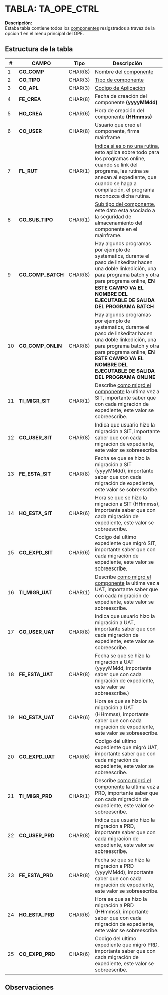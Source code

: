 # TABLA: TA_OPE_CTRL

**Descripción:**  
Estaba tabla contiene todos los <a href="index.html#/pages/components.md" target="_blank">componentes</a> resigstrados a travez de la opcion 1 en el menu principal del OPE.

## Estructura de la tabla
| #  | CAMPO            | Tipo     | Descripción |
|----|------------------|----------|-------------|
| 1  | **CO_COMP**       | CHAR(8)  |Nombre del <a href="index.html#/pages/components.md" target="_blank">componente</a>|
| 2  | **CO_TIPO**       | CHAR(3)  |<a href="index.html#/pages/component_type.md" target="_blank">Tipo de componente</a>|
| 3  | **CO_APL**        | CHAR(3)  |<a href="index.html#/pages/applications.md" target="_blank">Codigo de Aplicación</a>|
| 4  | **FE_CREA**       | CHAR(8)  |Fecha de creación del componente  **(yyyyMMdd)**|
| 5  | **HO_CREA**       | CHAR(6)  |Hora de creación del componente  **(HHmmss)**|
| 6  | **CO_USER**       | CHAR(8)  |Usuario que creó el componente, firma mainframe|
| 7  | **FL_RUT**        | CHAR(1)  |<a href="index.html#/pages/flag_rutine.md" target="_blank">Indica si es o no una rutina</a>, esto aplica sobre todo para los programas online, cuando se link del programa, las rutina se anexan al expediente, que cuando se haga a compilación, el programa reconozca dicha rutina.|
| 8  | **CO_SUB_TIPO**   | CHAR(1)  |<a href="index.html#/pages/sub_type.md" target="_blank">Sub tipo del componente</a>, este dato esta asociado a la seguridad de almacenamiento del componente en el mainframe.| 
| 9  | **CO_COMP_BATCH** | CHAR(8)  |Hay algunos programas por ejemplo de systematics, durante el paso de linkeditar hacen una doble linkedición, una para programa batch y otra para programa online, **EN ESTE CAMPO VA EL NOMBRE DEL EJECUTABLE DE SALIDA DEL PROGRAMA BATCH**|
| 10 | **CO_COMP_ONLIN** | CHAR(8)  |Hay algunos programas por ejemplo de systematics, durante el paso de linkeditar hacen una doble linkedición, una para programa batch y otra para programa online, **EN ESTE CAMPO VA EL NOMBRE DEL EJECUTABLE DE SALIDA DEL PROGRAMA ONLINE**|
| 11 | **TI_MIGR_SIT**   | CHAR(1)  |Describe <a href="index.html#/pages/how_com_migra.md" target="_blank">como migró el componente</a> la ultima vez a SIT, importante saber que con cada migración de expediente, este valor se sobreescribe.|
| 12 | **CO_USER_SIT**   | CHAR(8)  |Indica que usuario hizo la migración a SIT, importante saber que con cada migración de expediente, este valor se sobreescribe.|
| 13 | **FE_ESTA_SIT**   | CHAR(8)  |Fecha se que se hizo la migración a SIT (yyyyMMdd), importante saber que con cada migración de expediente, este valor se sobreescribe.|
| 14 | **HO_ESTA_SIT**   | CHAR(6)  |Hora se que se hizo la migración a SIT (HHmmss), importante saber que con cada migración de expediente, este valor se sobreescribe.|
| 15 | **CO_EXPD_SIT**   | CHAR(6)  |Codigo del ultimo expediente que migró SIT, importante saber que con cada migración de expediente, este valor se sobreescribe.|
| 16 | **TI_MIGR_UAT**   | CHAR(1)  |Describe <a href="index.html#/pages/how_com_migra.md" target="_blank">como migró el componente</a> la ultima vez a UAT, importante saber que con cada migración de expediente, este valor se sobreescribe.|
| 17 | **CO_USER_UAT**   | CHAR(8)  |Indica que usuario hizo la migración a UAT, importante saber que con cada migración de expediente, este valor se sobreescribe.|
| 18 | **FE_ESTA_UAT**   | CHAR(8)  |Fecha se que se hizo la migración a UAT (yyyyMMdd, importante saber que con cada migración de expediente, este valor se sobreescribe.)|
| 19 | **HO_ESTA_UAT**   | CHAR(6)  |Hora se que se hizo la migración a UAT (HHmmss), importante saber que con cada migración de expediente, este valor se sobreescribe.|
| 20 | **CO_EXPD_UAT**   | CHAR(6)  |Codigo del ultimo expediente que migró UAT, importante saber que con cada migración de expediente, este valor se sobreescribe.|
| 21 | **TI_MIGR_PRD**   | CHAR(1)  |Describe <a href="index.html#/pages/how_com_migra.md" target="_blank">como migró el componente</a> la ultima vez a PRD, importante saber que con cada migración de expediente, este valor se sobreescribe.|
| 22 | **CO_USER_PRD**   | CHAR(8)  |Indica que usuario hizo la migración a PRD, importante saber que con cada migración de expediente, este valor se sobreescribe.|
| 23 | **FE_ESTA_PRD**   | CHAR(8)  |Fecha se que se hizo la migración a PRD (yyyyMMdd), importante saber que con cada migración de expediente, este valor se sobreescribe.|
| 24 | **HO_ESTA_PRD**   | CHAR(6)  |Hora se que se hizo la migración a PRD (HHmmss), importante saber que con cada migración de expediente, este valor se sobreescribe.|
| 25 | **CO_EXPD_PRD**   | CHAR(6)  |Codigo del ultimo expediente que migró PRD, importante saber que con cada migración de expediente, este valor se sobreescribe.|

## Observaciones

